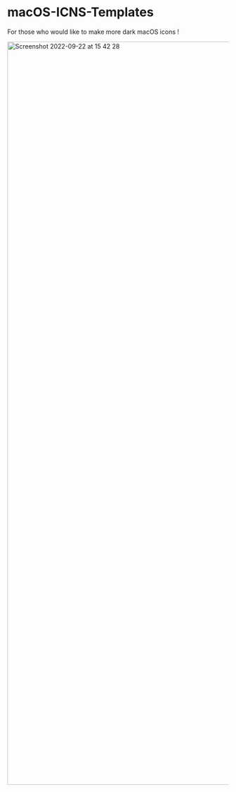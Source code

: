 # macOS-ICNS-Templates
For those who would like to make more dark macOS icons !

<img width="1689" alt="Screenshot 2022-09-22 at 15 42 28" src="https://user-images.githubusercontent.com/30550722/191763296-2ea29059-8e7f-4fef-aeba-41894ca8af9d.png">
